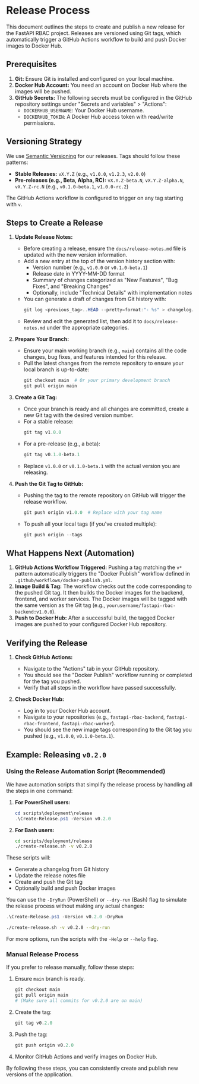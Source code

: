 # Release Process

This document outlines the steps to create and publish a new release for the FastAPI RBAC project. Releases are versioned using Git tags, which automatically trigger a GitHub Actions workflow to build and push Docker images to Docker Hub.

## Prerequisites

1.  **Git:** Ensure Git is installed and configured on your local machine.
2.  **Docker Hub Account:** You need an account on Docker Hub where the images will be pushed.
3.  **GitHub Secrets:** The following secrets must be configured in the GitHub repository settings under "Secrets and variables" > "Actions":
    - `DOCKERHUB_USERNAME`: Your Docker Hub username.
    - `DOCKERHUB_TOKEN`: A Docker Hub access token with read/write permissions.

## Versioning Strategy

We use [Semantic Versioning](https://semver.org/) for our releases. Tags should follow these patterns:

- **Stable Releases:** `vX.Y.Z` (e.g., `v1.0.0`, `v1.2.3`, `v2.0.0`)
- **Pre-releases (e.g., Beta, Alpha, RC):** `vX.Y.Z-beta.N`, `vX.Y.Z-alpha.N`, `vX.Y.Z-rc.N` (e.g., `v0.1.0-beta.1`, `v1.0.0-rc.2`)

The GitHub Actions workflow is configured to trigger on any tag starting with `v`.

## Steps to Create a Release

1.  **Update Release Notes:**

    - Before creating a release, ensure the `docs/release-notes.md` file is updated with the new version information.
    - Add a new entry at the top of the version history section with:
      - Version number (e.g., `v1.0.0` or `v0.1.0-beta.1`)
      - Release date in YYYY-MM-DD format
      - Summary of changes categorized as "New Features", "Bug Fixes", and "Breaking Changes"
      - Optionally, include "Technical Details" with implementation notes
    - You can generate a draft of changes from Git history with:
      ```powershell
      git log <previous_tag>..HEAD --pretty=format:"- %s" > changelog.txt
      ```
    - Review and edit the generated list, then add it to `docs/release-notes.md` under the appropriate categories.

2.  **Prepare Your Branch:**

    - Ensure your main working branch (e.g., `main`) contains all the code changes, bug fixes, and features intended for this release.
    - Pull the latest changes from the remote repository to ensure your local branch is up-to-date:
      ```powershell
      git checkout main  # Or your primary development branch
      git pull origin main
      ```

3.  **Create a Git Tag:**

    - Once your branch is ready and all changes are committed, create a new Git tag with the desired version number.
    - For a stable release:
      ```powershell
      git tag v1.0.0
      ```
    - For a pre-release (e.g., a beta):
      ```powershell
      git tag v0.1.0-beta.1
      ```
    - Replace `v1.0.0` or `v0.1.0-beta.1` with the actual version you are releasing.

4.  **Push the Git Tag to GitHub:**
    - Pushing the tag to the remote repository on GitHub will trigger the release workflow.
      ```powershell
      git push origin v1.0.0  # Replace with your tag name
      ```
    - To push all your local tags (if you've created multiple):
      ```powershell
      git push origin --tags
      ```

## What Happens Next (Automation)

1.  **GitHub Actions Workflow Triggered:** Pushing a tag matching the `v*` pattern automatically triggers the "Docker Publish" workflow defined in `.github/workflows/docker-publish.yml`.
2.  **Image Build & Tag:** The workflow checks out the code corresponding to the pushed Git tag. It then builds the Docker images for the backend, frontend, and worker services. The Docker images will be tagged with the same version as the Git tag (e.g., `yourusername/fastapi-rbac-backend:v1.0.0`).
3.  **Push to Docker Hub:** After a successful build, the tagged Docker images are pushed to your configured Docker Hub repository.

## Verifying the Release

1.  **Check GitHub Actions:**

    - Navigate to the "Actions" tab in your GitHub repository.
    - You should see the "Docker Publish" workflow running or completed for the tag you pushed.
    - Verify that all steps in the workflow have passed successfully.

2.  **Check Docker Hub:**
    - Log in to your Docker Hub account.
    - Navigate to your repositories (e.g., `fastapi-rbac-backend`, `fastapi-rbac-frontend`, `fastapi-rbac-worker`).
    - You should see the new image tags corresponding to the Git tag you pushed (e.g., `v1.0.0`, `v0.1.0-beta.1`).

## Example: Releasing `v0.2.0`

### Using the Release Automation Script (Recommended)

We have automation scripts that simplify the release process by handling all the steps in one command:

1. **For PowerShell users:**

   ```powershell
   cd scripts\deployment\release
   .\Create-Release.ps1 -Version v0.2.0
   ```

2. **For Bash users:**
   ```bash
   cd scripts/deployment/release
   ./create-release.sh -v v0.2.0
   ```

These scripts will:

- Generate a changelog from Git history
- Update the release notes file
- Create and push the Git tag
- Optionally build and push Docker images

You can use the `-DryRun` (PowerShell) or `--dry-run` (Bash) flag to simulate the release process without making any actual changes:

```powershell
.\Create-Release.ps1 -Version v0.2.0 -DryRun
```

```bash
./create-release.sh -v v0.2.0 --dry-run
```

For more options, run the scripts with the `-Help` or `--help` flag.

### Manual Release Process

If you prefer to release manually, follow these steps:

1.  Ensure `main` branch is ready.
    ```powershell
    git checkout main
    git pull origin main
    # (Make sure all commits for v0.2.0 are on main)
    ```
2.  Create the tag:
    ```powershell
    git tag v0.2.0
    ```
3.  Push the tag:
    ```powershell
    git push origin v0.2.0
    ```
4.  Monitor GitHub Actions and verify images on Docker Hub.

By following these steps, you can consistently create and publish new versions of the application.
